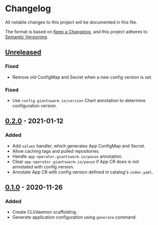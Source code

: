 # Changelog

All notable changes to this project will be documented in this file.

The format is based on [Keep a Changelog](https://keepachangelog.com/en/1.0.0/),
and this project adheres to [Semantic Versioning](https://semver.org/spec/v2.0.0.html).

## [Unreleased]

### Fixed

- Remove old ConfigMap and Secret when a new config version is set.

### Fixed

- Use `config.giantswarm.io/version` Chart annotation to determine configuration version.

## [0.2.0] - 2021-01-12

### Added
- Add `values` handler, which generates App ConfigMap and Secret.
- Allow caching tags and pulled repositories.
- Handle `app-operator.giantswarm.io/pause` annotation.
- Clear `app-operator.giantswarm.io/pause` if App CR does is not annotated with config version.
- Annotate App CR with config version defined in catalog's `index.yaml`.

## [0.1.0] - 2020-11-26

### Added

- Create CLI/daemon scaffolding.
- Generate application configuration using `generate` command.

[Unreleased]: https://github.com/giantswarm/config-controller/compare/v0.2.0...HEAD
[0.2.0]: https://github.com/giantswarm/config-controller/releases/tag/v0.2.0
[0.1.0]: https://github.com/giantswarm/config-controller/releases/tag/v0.1.0
